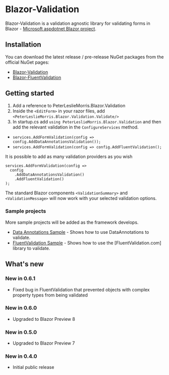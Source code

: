 # Blazor-Validation


Blazor-Validation is a validation agnostic library for validating forms in Blazor - [Microsoft aspdotnet Blazor project]. 

## Installation
You can download the latest release / pre-release NuGet packages from the official NuGet pages:
 - [Blazor-Validation]
 - [Blazor-FluentValidation]

## Getting started
 1. Add a reference to PeterLeslieMorris.Blazor.Validation
 2. Inside the `<EditForm>` in your razor files, add `<PeterLeslieMorris.Blazor.Validation.Validate/>`
 3. In startup.cs add `using PeterLeslieMorris.Blazor.Validation` and then add the relevant validation in the `ConfigureServices` method.

 -  `services.AddFormValidation(config => config.AddDataAnnotationsValidation());`
 -  `services.AddFormValidation(config => config.AddFluentValidation();`

It is possible to add as many validation providers as you wish
```
services.AddFormValidation(config => 
  config
    .AddDataAnnotationsValidation()
    .AddFluentValidation()
);
```

The standard Blazor components `<ValidationSummary>` and `<ValidationMessage>` will now work with your selected validation options.

### Sample projects
More sample projects will be added as the framework develops.
  - [Data Annotations Sample] - Shows how to use DataAnnotations to validate.
  - [FluentValidation Sample] - Shows how to use the [FluentValidation.com] library to validate.

## What's new
### New in 0.6.1
 - Fixed bug in FluentValidation that prevented objects with complex property types from being validated
### New in 0.6.0
 - Upgraded to Blazor Preview 8
### New in 0.5.0
 - Upgraded to Blazor Preview 7
### New in 0.4.0
 - Initial public release

   [Microsoft aspdotnet blazor project]: <https://github.com/aspnet/Blazor>
   [Blazor-Validation]: <https://www.nuget.org/packages/PeterLeslieMorris.Blazor.Validation/>
   [Blazor-FluentValidation]: <https://www.nuget.org/packages/PeterLeslieMorris.Blazor.FluentValidation/>
   [Data Annotations Sample]: <https://github.com/mrpmorris/blazor-validation/tree/master/samples/01-DataAnnotationsValidation/>
   [FluentValidation Sample]: <https://github.com/mrpmorris/blazor-validation/tree/master/samples/02-FluentValidation/>
